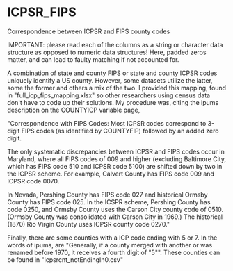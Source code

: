 # ICPSR_FIPS
Correspondence between ICPSR and FIPS county codes

IMPORTANT: please read each of the columns as a string or character data structure as opposed to numeric data structures! Here, padded zeros matter, and can lead to faulty matching if not accounted for.

A combination of state and county FIPS or state and county ICPSR codes uniquely identify a US county. However, some datasets utilize the latter, some the former and others a mix of the two. I provided this mapping, found in "full_icp_fips_mapping.xlsx" so other researchers using census data don't have to code up their solutions. My procedure was, citing the ipums description on the COUNTYICP variable page, 

"Correspondence with FIPS Codes:
Most ICPSR codes correspond to 3-digit FIPS codes (as identified by COUNTYFIP) followed by an added zero digit.

The only systematic discrepancies between ICPSR and FIPS codes occur in Maryland, where all FIPS codes of 009 and higher (excluding Baltimore City, which has FIPS code 510 and ICPSR code 5100) are shifted down by two in the ICPSR scheme. For example, Calvert County has FIPS code 009 and ICPSR code 0070.

In Nevada, Pershing County has FIPS code 027 and historical Ormsby County has FIPS code 025. In the ICSPR scheme, Pershing County has code 0250, and Ormsby County uses the Carson City county code of 0510. (Ormsby County was consolidated with Carson City in 1969.) The historical (1870) Rio Virgin County uses ICPSR county code 0270."


Finally, there are some counties with a ICP code ending with 5 or 7. In the words of ipums, are "Generally, if a county merged with another or was renamed before 1970, it receives a fourth digit of "5"". These counties can be found in "icpsrcnt_notEndingIn0.csv"

